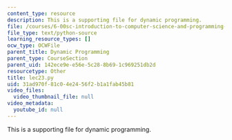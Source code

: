 ```yaml
---
content_type: resource
description: This is a supporting file for dynamic programming.
file: /courses/6-00sc-introduction-to-computer-science-and-programming-spring-2011/31ad970f81c04e2456f2b1a1fab45b81_lec23.py
file_type: text/python-source
learning_resource_types: []
ocw_type: OCWFile
parent_title: Dynamic Programming
parent_type: CourseSection
parent_uid: 142ece9e-e56e-5c28-8b69-1c969251db2d
resourcetype: Other
title: lec23.py
uid: 31ad970f-81c0-4e24-56f2-b1a1fab45b81
video_files:
  video_thumbnail_file: null
video_metadata:
  youtube_id: null
---
```

This is a supporting file for dynamic programming.

